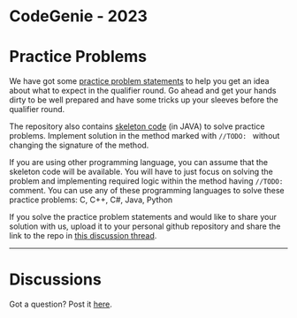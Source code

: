 # CodeGenie - 2023

# Practice Problems

We have got some [practice problem statements](practice-problem-statements.pdf) to help you get an idea about what to expect in the qualifier round. Go ahead and get your hands dirty to be well prepared and have some tricks up your sleeves before the qualifier round.

The repository also contains [skeleton code](practice-problems/skeletons/) (in JAVA) to solve practice problems. Implement solution in the method marked with `//TODO: ` without changing the signature of the method. 

If you are using other programming language, you can assume that the skeleton code will be available. You will have to just focus on solving the problem and implementing required logic within the method having `//TODO: ` comment. You can use any of these programming languages to solve these practice problems: C, C++, C#, Java, Python

If you solve the practice problem statements and would like to share your solution with us, upload it to your personal github repository and share the link to the repo in [this discussion thread](https://github.com/tark-ignite/codegenie-2023/discussions/3).

----

# Discussions

Got a question? Post it [here](https://github.com/tark-ignite/codegenie-2023/discussions/2).
